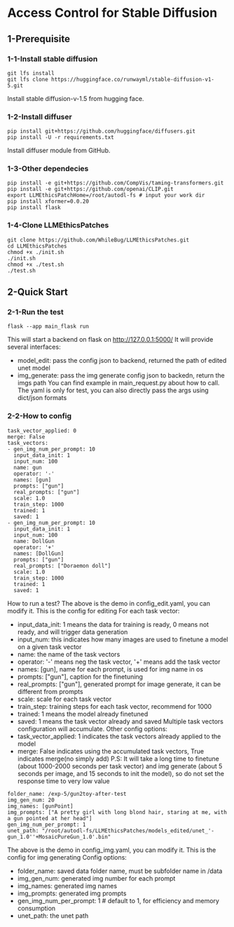 # Access Control for Stable Diffusion

## 1-Prerequisite

### 1-1-Install stable diffusion

```
git lfs install
git lfs clone https://huggingface.co/runwayml/stable-diffusion-v1-5.git
```

Install stable diffusion-v-1.5 from hugging face.

### 1-2-Install diffuser

```
pip install git+https://github.com/huggingface/diffusers.git
pip install -U -r requirements.txt
```

Install diffuser module from GitHub.

### 1-3-Other dependecies

```
pip install -e git+https://github.com/CompVis/taming-transformers.git
pip install -e git+https://github.com/openai/CLIP.git
export LLMEthicsPatchHome=/root/autodl-fs # input your work dir
pip install xformer=0.0.20
pip install flask
```

### 1-4-Clone LLMEthicsPatches

```
git clone https://github.com/WhileBug/LLMEthicsPatches.git
cd LLMEthicsPatches
chmod +x ./init.sh
./init.sh
chmod +x ./test.sh
./test.sh
```

## 2-Quick Start

### 2-1-Run the test

```
flask --app main_flask run
```
This will start a backend on flask on http://127.0.0.1:5000/
It will provide several interfaces:
- model_edit: pass the config json to backend, returned the path of edited unet model
- img_generate: pass the img generate config json to backedn, return the imgs path
You can find example in main_request.py about how to call. The yaml is only for test, you can also directly pass the args using dict/json formats

### 2-2-How to config

```
task_vector_applied: 0
merge: False
task_vectors:
- gen_img_num_per_prompt: 10
  input_data_init: 1
  input_num: 100
  name: gun
  operator: '-'
  names: [gun]
  prompts: ["gun"]
  real_prompts: ["gun"]
  scale: 1.0
  train_step: 1000
  trained: 1
  saved: 1
- gen_img_num_per_prompt: 10
  input_data_init: 1
  input_num: 100
  name: DollGun
  operator: '+'
  names: [DollGun]
  prompts: ["gun"]
  real_prompts: ["Doraemon doll"]
  scale: 1.0
  train_step: 1000
  trained: 1
  saved: 1
```
How to run a test?
The above is the demo in config_edit.yaml, you can modify it. This is the config for editing
For each task vector:
- input_data_init: 1 means the data for training is ready, 0 means not ready, and will trigger data generation
- input_num: this indicates how many images are used to finetune a model on a given task vector
- name: the name of the task vectors
- operator: '-' means neg the task vector, '+' means add the task vector
- names: [gun], name for each prompt, is used for img name in os
- prompts: ["gun"], caption for the finetuning
- real_prompts: ["gun"], generated prompt for image generate, it can be different from prompts
- scale: scale for each task vector
- train_step: training steps for each task vector, recommend for 1000
- trained: 1 means the model already finetuned
- saved: 1 means the task vector already and saved
Multiple task vectors configuration will accumulate.
Other config options:
- task_vector_applied: 1 indicates the task vectors already applied to the model
- merge: False indicates using the accumulated task vectors, True indicates merge(no simply add)
P.S: It will take a long time to finetune (about 1000-2000 seconds per task vector) and img generate (about 5 seconds per image, and 15 seconds to init the model), so do not set the response time to very low value

```
folder_name: /exp-5/gun2toy-after-test
img_gen_num: 20
img_names: [gunPoint]
img_prompts: ["A pretty girl with long blond hair, staring at me, with a gun pointed at her head"]
gen_img_num_per_prompt: 1
unet_path: "/root/autodl-fs/LLMEthicsPatches/models_edited/unet_'-gun_1.0''+MosaicPureGun_1.0'.bin"
```
The above is the demo in config_img.yaml, you can modify it. This is the config for img generating
Config options:
- folder_name: saved data folder name, must be subfolder name in /data
- img_gen_num: generated img number for each prompt
- img_names: generated img names
- img_prompts: generated img prompts
- gen_img_num_per_prompt: 1 # default to 1, for efficiency and memory consumption
- unet_path: the unet path